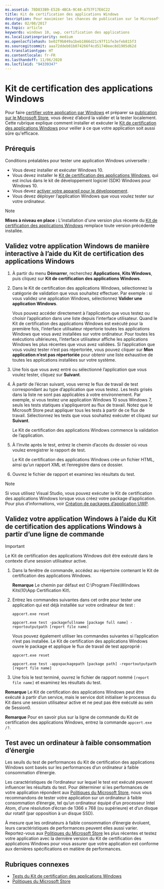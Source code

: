 ```yaml
---
ms.assetid: 78D833B9-E528-4BCA-9C48-A757F17E6C22
title: Kit de certification des applications Windows
description: Pour maximiser les chances de publication sur le Microsoft Store ou de certification Windows de votre application, validez-la et testez-la sur votre ordinateur avant de l’envoyer pour certification. Cette rubrique explique comment installer et exécuter le Kit de certification des applications Windows.
ms.date: 02/08/2017
ms.topic: article
keywords: windows 10, uwp, certification des applications
ms.localizationpriority: medium
ms.openlocfilehash: be02f9b049a1beb1866d21c97f11fe3efeb815f3
ms.sourcegitcommit: aaa72ddeb01b074266f4cd51740eec8d1905d62d
ms.translationtype: HT
ms.contentlocale: fr-FR
ms.lasthandoff: 11/06/2020
ms.locfileid: "94339347"
---
```

# <a name="windows-app-certification-kit"></a>Kit de certification des applications Windows

Pour faire [certifier votre application par Windows](/windows/win32/win_cert/windows-certification-portal) et préparer sa [publication sur le Microsoft Store](../publish/app-submissions.md), vous devez d’abord la valider et la tester localement. Cette rubrique explique comment installer et exécuter le [Kit de certification des applications Windows](https://developer.microsoft.com/windows/develop/app-certification-kit) pour veiller à ce que votre application soit aussi sûre qu'efficace.

## <a name="prerequisites"></a>Prérequis

Conditions préalables pour tester une application Windows universelle :

- Vous devez installer et exécuter Windows 10.
- Vous devez installer le [Kit de certification des applications Windows](https://developer.microsoft.com/windows/downloads/app-certification-kit/), qui est inclus dans le kit de développement logiciel (SDK) Windows pour Windows 10.
- Vous devez [activer votre appareil pour le développement](/windows/apps/get-started/enable-your-device-for-development).
- Vous devez déployer l’application Windows que vous voulez tester sur votre ordinateur.

> [!NOTE]
> **Mises à niveau en place :** L’installation d'une version plus récente du [Kit de certification des applications Windows](https://developer.microsoft.com/windows/develop/app-certification-kit) remplace toute version précédente installée.

## <a name="validate-your-windows-app-using-the-windows-app-certification-kit-interactively"></a>Validez votre application Windows de manière interactive à l’aide du Kit de certification des applications Windows

1. À partir du menu **Démarrer**, recherchez **Applications**, **Kits Windows**, puis cliquez sur **Kit de certification des applications Windows**.

2. Dans le Kit de certification des applications Windows, sélectionnez la catégorie de validation que vous souhaitez effectuer. Par exemple : si vous validez une application Windows, sélectionnez **Valider une application Windows**.

    Vous pouvez accéder directement à l’application que vous testez ou choisir l’application dans une liste depuis l’interface utilisateur. Quand le Kit de certification des applications Windows est exécuté pour la première fois, l’interface utilisateur répertorie toutes les applications Windows que vous avez installées sur votre ordinateur. Pour toutes les exécutions ultérieures, l’interface utilisateur affiche les applications Windows les plus récentes que vous avez validées. Si l’application que vous voulez tester n’est pas répertoriée, vous pouvez cliquer sur **Mon application n’est pas répertoriée** pour obtenir une liste exhaustive de toutes les applications installées sur votre système.

3. Une fois que vous avez entré ou sélectionné l’application que vous voulez tester, cliquez sur **Suivant**.

4. À partir de l’écran suivant, vous verrez le flux de travail de test correspondant au type d’application que vous testez. Les tests grisés dans la liste ne sont pas applicables à votre environnement. Par exemple, si vous testez une application Windows 10 sous Windows 7, seuls les tests statiques s’appliqueront au flux de travail. Notez que le Microsoft Store peut appliquer tous les tests à partir de ce flux de travail. Sélectionnez les tests que vous souhaitez exécuter et cliquez sur **Suivant**.

    Le Kit de certification des applications Windows commence la validation de l’application.

5. À l’invite après le test, entrez le chemin d’accès du dossier où vous voulez enregistrer le rapport de test.

    Le Kit de certification des applications Windows crée un fichier HTML, ainsi qu’un rapport XML et l’enregistre dans ce dossier.

6. Ouvrez le fichier de rapport et examinez les résultats du test.

> [!NOTE]
> Si vous utilisez Visual Studio, vous pouvez exécuter le Kit de certification des applications Windows lorsque vous créez votre package d’application. Pour plus d’informations, voir [Création de packages d’application UWP](/windows/msix/package/packaging-uwp-apps).

## <a name="validate-your-windows-app-using-the-windows-app-certification-kit-from-a-command-line"></a>Validez votre application Windows à l’aide du Kit de certification des applications Windows à partir d’une ligne de commande

> [!IMPORTANT]
> Le Kit de certification des applications Windows doit être exécuté dans le contexte d’une session utilisateur active.

1. Dans la fenêtre de commande, accédez au répertoire contenant le Kit de certification des applications Windows.

    **Remarque** Le chemin par défaut est C:\\Program Files\\Windows Kits\\10\\App Certification Kit\\.

2. Entrez les commandes suivantes dans cet ordre pour tester une application qui est déjà installée sur votre ordinateur de test :

    `appcert.exe reset`

    `appcert.exe test -packagefullname [package full name] -reportoutputpath [report file name]`

    Vous pouvez également utiliser les commandes suivantes si l’application n’est pas installée. Le Kit de certification des applications Windows ouvre le package et applique le flux de travail de test approprié :

    `appcert.exe reset`

    `appcert.exe test -appxpackagepath [package path] -reportoutputpath [report file name]`

3. Une fois le test terminé, ouvrez le fichier de rapport nommé `[report file name]` et examinez les résultats du test.

**Remarque** Le Kit de certification des applications Windows peut être exécuté à partir d’un service, mais le service doit initialiser le processus du Kit dans une session utilisateur active et ne peut pas être exécuté au sein de Session0.

**Remarque** Pour en savoir plus sur la ligne de commande du Kit de certification des applications Windows, entrez la commande `appcert.exe /?`.

## <a name="testing-with-a-low-power-computer"></a>Test avec un ordinateur à faible consommation d’énergie

Les seuils du test de performances du Kit de certification des applications Windows sont basés sur les performances d’un ordinateur à faible consommation d’énergie.

Les caractéristiques de l’ordinateur sur lequel le test est exécuté peuvent influencer les résultats du test. Pour déterminer si les performances de votre application répondent aux [Politiques du Microsoft Store](/legal/windows/agreements/store-policies), nous vous recommandons de tester votre application sur un ordinateur à faible consommation d’énergie, tel qu’un ordinateur équipé d’un processeur Intel Atom, d’une résolution d’écran de 1366 x 768 (ou supérieure) et d’un disque dur rotatif (par opposition à un disque SSD).

À mesure que les ordinateurs à faible consommation d’énergie évoluent, leurs caractéristiques de performances peuvent elles aussi varier. Reportez-vous aux [Politiques du Microsoft Store](/legal/windows/agreements/store-policies) les plus récentes et testez votre application avec la dernière version du Kit de certification des applications Windows pour vous assurer que votre application est conforme aux dernières spécifications en matière de performances.

## <a name="related-topics"></a>Rubriques connexes

- [Tests du Kit de certification des applications Windows](windows-app-certification-kit-tests.md)
- [Politiques du Microsoft Store](/legal/windows/agreements/store-policies)